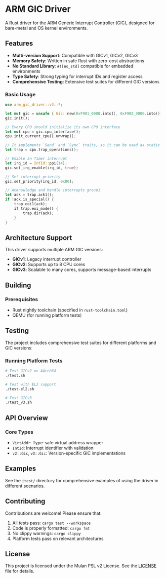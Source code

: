 # ARM GIC Driver

A Rust driver for the ARM Generic Interrupt Controller (GIC), designed for bare-metal and OS kernel environments.

## Features

- **Multi-version Support**: Compatible with GICv1, GICv2, GICv3
- **Memory Safety**: Written in safe Rust with zero-cost abstractions
- **No Standard Library**: `#![no_std]` compatible for embedded environments
- **Type Safety**: Strong typing for interrupt IDs and register access
- **Comprehensive Testing**: Extensive test suites for different GIC versions

### Basic Usage

```rust
use arm_gic_driver::v3::*;

let mut gic = unsafe { Gic::new(0xF901_0000.into(), 0xF902_0000.into()) };
gic.init();

// Every CPU should initialize its own CPU interface
let mut cpu = gic.cpu_interface();
cpu.init_current_cpu().unwrap();

// It implements `Send` and `Sync` traits, so it can be used as static value in trap handler easily.
let trap = cpu.trap_operations();

// Enable an Timer interrupt
let irq_id = IntId::ppi(14);
gic.set_irq_enable(irq_id, true);

// Set interrupt priority
gic.set_priority(irq_id, 0x80);

// Acknowledge and handle interrupts group1
let ack = trap.ack1();
if !ack.is_special() {
    trap.eoi1(ack);
    if trap.eoi_mode() {
        trap.dir(ack);
    }
}
```

## Architecture Support

This driver supports multiple ARM GIC versions:

- **GICv1**: Legacy interrupt controller
- **GICv2**: Supports up to 8 CPU cores
- **GICv3**: Scalable to many cores, supports message-based interrupts

## Building

### Prerequisites

- Rust nightly toolchain (specified in `rust-toolchain.toml`)
- QEMU (for running platform tests)

## Testing

The project includes comprehensive test suites for different platforms and GIC versions:

### Running Platform Tests

```bash
# Test GICv2 on AArch64
./test.sh

# Test with EL2 support
./test-el2.sh

# Test GICv3
./test_v3.sh
```

## API Overview

### Core Types

- `VirtAddr`: Type-safe virtual address wrapper
- `IntId`: Interrupt identifier with validation
- `v2::Gic`, `v3::Gic`: Version-specific GIC implementations

## Examples

See the `itest/` directory for comprehensive examples of using the driver in different scenarios.

## Contributing

Contributions are welcome! Please ensure that:

1. All tests pass: `cargo test --workspace`
2. Code is properly formatted: `cargo fmt`
3. No clippy warnings: `cargo clippy`
4. Platform tests pass on relevant architectures

## License

This project is licensed under the Mulan PSL v2 License. See the [LICENSE](LICENSE) file for details.
